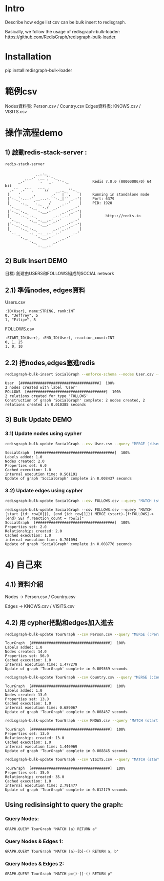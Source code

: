 # Intro 

Describe how edge list csv can be bulk insert to redisgraph. 

Basically, we follow the usage of redisgraph-bulk-loader: https://github.com/RedisGraph/redisgraph-bulk-loader.

# Installation

pip install redisgraph-bulk-loader

# 範例csv

Nodes資料表: Person.csv / Country.csv
Edges資料表: KNOWS.csv / VISITS.csv


# 操作流程demo 

## 1) 啟動redis-stack-server :
```bash
redis-stack-server
```
>>
```output
                _._                                                  
           _.-``__ ''-._                                             
      _.-``    `.  `_.  ''-._           Redis 7.0.0 (00000000/0) 64 bit
  .-`` .-```.  ```\/    _.,_ ''-._                                  
 (    '      ,       .-`  | `,    )     Running in standalone mode
 |`-._`-...-` __...-.``-._|'` _.-'|     Port: 6379
 |    `-._   `._    /     _.-'    |     PID: 1920
  `-._    `-._  `-./  _.-'    _.-'                                   
 |`-._`-._    `-.__.-'    _.-'_.-'|                                  
 |    `-._`-._        _.-'_.-'    |           https://redis.io       
  `-._    `-._`-.__.-'_.-'    _.-'                                   
 |`-._`-._    `-.__.-'    _.-'_.-'|                                  
 |    `-._`-._        _.-'_.-'    |                                  
  `-._    `-._`-.__.-'_.-'    _.-'                                   
      `-._    `-.__.-'    _.-'                                       
          `-._        _.-'                                           
              `-.__.-'                                               

```
## 2) Bulk Insert DEMO

目標: 創建由USERS和FOLLOWS組成的SOCIAL network

## 2.1) 準備nodes, edges資料



Users.csv
```csv
:ID(User), name:STRING, rank:INT
0, "Jeffrey", 5
1, "Filipe", 8
```
FOLLOWS.csv
```csv
:START_ID(User), :END_ID(User), reaction_count:INT
0, 1, 25
1, 0, 10
```
## 2.2) 把nodes,edges塞進redis
```bash
redisgraph-bulk-insert SocialGraph --enforce-schema --nodes User.csv --relations FOLLOWS.csv
```
>>
```
User  [####################################]  100%
2 nodes created with label 'User'
FOLLOWS  [####################################]  100%
2 relations created for type 'FOLLOWS'
Construction of graph 'SocialGraph' complete: 2 nodes created, 2 relations created in 0.010385 seconds
```

## 3) Bulk Update DEMO

### 3.1) Update nodes using cypher 
```bash
redisgraph-bulk-update SocialGraph --csv User.csv --query "MERGE (:User {id: row[0], name: row[1], rank: row[2]})"
```
>>
```
SocialGraph  [####################################]  100%
Labels added: 1.0
Nodes created: 2.0
Properties set: 6.0
Cached execution: 1.0
internal execution time: 0.561191
Update of graph 'SocialGraph' complete in 0.008437 seconds
```
### 3.2) Update edges using cypher 
```bash
redisgraph-bulk-update SocialGraph --csv FOLLOWS.csv --query "MATCH (start {id: row[0]}), (end {id: row[1]}) MERGE (start)-[f:FOLLOWS]->(end) SET f.reaction_count = row[2]"
```
>>
```
redisgraph-bulk-update SocialGraph --csv FOLLOWS.csv --query "MATCH (start {id: row[0]}), (end {id: row[1]}) MERGE (start)-[f:FOLLOWS]->(end) SET f.reaction_count = row[2]"
SocialGraph  [####################################]  100%
Properties set: 2.0
Relationships created: 2.0
Cached execution: 1.0
internal execution time: 0.701094
Update of graph 'SocialGraph' complete in 0.008778 seconds
```

# 4) 自己來 

## 4.1) 資料介紹

Nodes -> Person.csv / Country.csv 

Edges -> KNOWS.csv / VISITS.csv

## 4.2) 用 cypher把點和edges加入進去
```bash
redisgraph-bulk-update TourGraph --csv Person.csv --query "MERGE (:Person {name: row[0], age: row[1], gender: row[2], status: row[3]})"
```
>>
```
TourGraph  [####################################]  100%
Labels added: 1.0
Nodes created: 14.0
Properties set: 56.0
Cached execution: 1.0
internal execution time: 1.477279
Update of graph 'TourGraph' complete in 0.009369 seconds
```
```bash
redisgraph-bulk-update TourGraph --csv Country.csv --query "MERGE (:Country {name: row[0]})"
```
>>
```
TourGraph  [####################################]  100%
Labels added: 1.0
Nodes created: 13.0
Properties set: 13.0
Cached execution: 1.0
internal execution time: 0.689067
Update of graph 'TourGraph' complete in 0.008437 seconds
```
```bash
redisgraph-bulk-update TourGraph --csv KNOWS.csv --query "MATCH (start:Person {name: row[0]}), (end:Person {name: row[1]}) MERGE (start)-[f:KNOWS]->(end) SET f.relation = row[2]"
```
>>
```
TourGraph  [####################################]  100%
Properties set: 13.0
Relationships created: 13.0
Cached execution: 1.0
internal execution time: 1.440969
Update of graph 'TourGraph' complete in 0.008845 seconds
```

```bash
redisgraph-bulk-update TourGraph --csv VISITS.csv --query "MATCH (start:Person {name: row[0]}), (end:Country {name: row[1]}) MERGE (start)-[f:VISITS]->(end) SET f.purpose = row[2]"
```
>>
```
TourGraph  [####################################]  100%
Properties set: 35.0
Relationships created: 35.0
Cached execution: 1.0
internal execution time: 2.791477
Update of graph 'TourGraph' complete in 0.012179 seconds
```

## Using redisinsight to query the graph:

### Query Nodes: 
```
GRAPH.QUERY TourGraph "MATCH (a) RETURN a"
```
### Query Nodes & Edges 1:
```
GRAPH.QUERY TourGraph "MATCH (a)-[b]-() RETURN a, b"
```
### Query Nodes & Edges 2:
```
GRAPH.QUERY TourGraph "MATCH p=()-[]-() RETURN p"
```